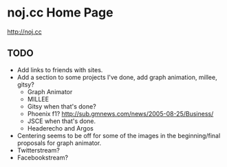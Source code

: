 noj.cc Home Page
=================

http://noj.cc

## TODO
* Add links to friends with sites.
* Add a section to some projects I've done, add graph animation, millee, gitsy?
	* Graph Animator
	* MILLEE
	* Gitsy when that's done?
	* Phoenix f1? http://sub.gmnews.com/news/2005-08-25/Business/
	* JSCE when that's done.
	* Headerecho and Argos
* Centering seems to be off for some of the images in the beginning/final proposals for graph animator.
* Twitterstream?
* Facebookstream?
